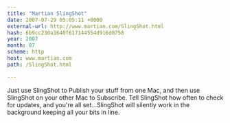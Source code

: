 ```yaml
---
title: "Martian SlingShot"
date: 2007-07-29 05:05:11 +0000
external-url: http://www.martian.com/SlingShot.html
hash: 6b9cc230a1640f617144554d916d0758
year: 2007
month: 07
scheme: http
host: www.martian.com
path: /SlingShot.html

---
```


Just use SlingShot to Publish your stuff from one Mac, and then use SlingShot on your other Mac to Subscribe. Tell SlingShot how often to check for updates, and you're all set...SlingShot will silently work in the background keeping all your bits in line.
